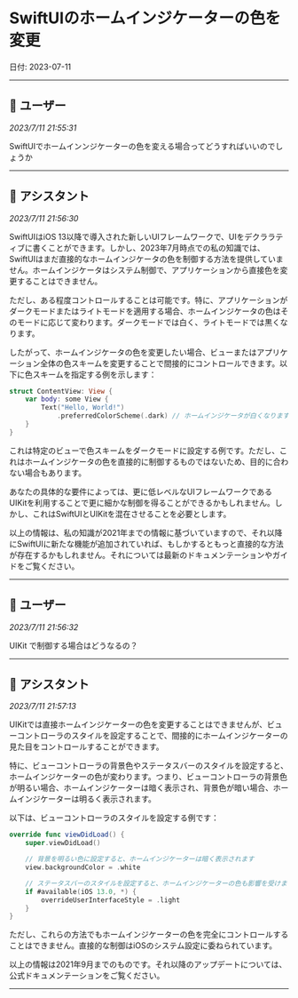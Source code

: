 # SwiftUIのホームインジケーターの色を変更

日付: 2023-07-11

---

## 👤 ユーザー
*2023/7/11 21:55:31*

SwiftUIでホームインンジケーターの色を変える場合ってどうすればいいのでしょうか

---

## 🤖 アシスタント
*2023/7/11 21:56:30*

SwiftUIはiOS 13以降で導入された新しいUIフレームワークで、UIをデクララティブに書くことができます。しかし、2023年7月時点での私の知識では、SwiftUIはまだ直接的なホームインジケータの色を制御する方法を提供していません。ホームインジケータはシステム制御で、アプリケーションから直接色を変更することはできません。

ただし、ある程度コントロールすることは可能です。特に、アプリケーションがダークモードまたはライトモードを適用する場合、ホームインジケータの色はそのモードに応じて変わります。ダークモードでは白く、ライトモードでは黒くなります。

したがって、ホームインジケータの色を変更したい場合、ビューまたはアプリケーション全体の色スキームを変更することで間接的にコントロールできます。以下に色スキームを指定する例を示します：

```swift
struct ContentView: View {
    var body: some View {
        Text("Hello, World!")
            .preferredColorScheme(.dark) // ホームインジケータが白くなります
    }
}
```

これは特定のビューで色スキームをダークモードに設定する例です。ただし、これはホームインジケータの色を直接的に制御するものではないため、目的に合わない場合もあります。

あなたの具体的な要件によっては、更に低レベルなUIフレームワークであるUIKitを利用することで更に細かな制御を得ることができるかもしれません。しかし、これはSwiftUIとUIKitを混在させることを必要とします。

以上の情報は、私の知識が2021年までの情報に基づいていますので、それ以降にSwiftUIに新たな機能が追加されていれば、もしかするともっと直接的な方法が存在するかもしれません。それについては最新のドキュメンテーションやガイドをご覧ください。

---

## 👤 ユーザー
*2023/7/11 21:56:32*

UIKit で制御する場合はどうなるの？

---

## 🤖 アシスタント
*2023/7/11 21:57:13*

UIKitでは直接ホームインジケーターの色を変更することはできませんが、ビューコントローラのスタイルを設定することで、間接的にホームインジケーターの見た目をコントロールすることができます。

特に、ビューコントローラの背景色やステータスバーのスタイルを設定すると、ホームインジケーターの色が変わります。つまり、ビューコントローラの背景色が明るい場合、ホームインジケーターは暗く表示され、背景色が暗い場合、ホームインジケーターは明るく表示されます。

以下は、ビューコントローラのスタイルを設定する例です：

```swift
override func viewDidLoad() {
    super.viewDidLoad()

    // 背景を明るい色に設定すると、ホームインジケーターは暗く表示されます
    view.backgroundColor = .white

    // ステータスバーのスタイルを設定すると、ホームインジケーターの色も影響を受けます
    if #available(iOS 13.0, *) {
        overrideUserInterfaceStyle = .light
    }
}
```

ただし、これらの方法でもホームインジケーターの色を完全にコントロールすることはできません。直接的な制御はiOSのシステム設定に委ねられています。

以上の情報は2021年9月までのものです。それ以降のアップデートについては、公式ドキュメンテーションをご覧ください。

---
